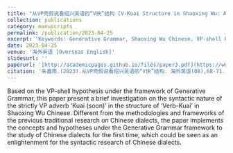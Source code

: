 ```yaml
---
title: "从VP壳假说看绍兴吴语的“V快”结构 [V-Kuai Structure in Shaoxing Wu: A VP-shells View]"
collection: publications
category: manuscripts
permalink: /publication/2023-04-25
excerpt: 'Keywords: Generative Grammar, Shaoxing Wu Chinese, VP-shell Hypothesis, Strict VP Adverb'
date: 2023-04-25
venue: '海外英语 [Overseas English]'
slidesurl: ''
paperurl: '[http://academicpages.github.io/files/paper3.pdf](https://www.cnki.net/KCMS/detail/detail.aspx?dbcode=CJFD&dbname=CJFDLAST2023&filename=HWYY202308021&uniplatform=OVERSEA&v=JVaHtP2jBKPlwq05Kla4NAci9lfek0JcVI1j_vLBQob1dJPm_1U9MPR2vP6PlS24)'
citation: '朱鑫雨.(2023).从VP壳假说看绍兴吴语的“V快”结构. 海外英语(08),68-71. doi:CNKI:SUN:HWYY.0.2023-08-021.'
---
```


Based on the VP-shell hypothesis under the framework of Generative Grammar, this paper present a brief investigation on the syntactic nature of the strictly VP adverb ‘Kuai (soon)’ in the structure of ‘Verb-Kuai’ in Shaoxing Wu Chinese. Different from the methodologies and frameworks of the previous traditional research on Chinese dialects, the paper implements the concepts and hypotheses under the Generative Grammar framework to the study of Chinese dialects for the first time, which could be seen as an enlightenment for the syntactic research of Chinese dialects.
